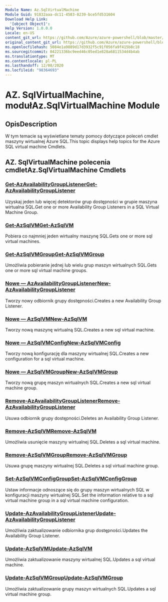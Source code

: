 ```yaml
---
Module Name: Az.SqlVirtualMachine
Module Guid: 91832aaa-dc11-4583-8239-bce5fd531604
Download Help Link:
  '[object Object]': 
Help Version: 1.0.0.0
Locale: en-US
content_git_url: https://github.com/Azure/azure-powershell/blob/master/src/SqlVirtualMachine/SqlVirtualMachine/help/Az.SqlVirtualMachine.md
original_content_git_url: https://github.com/Azure/azure-powershell/blob/master/src/SqlVirtualMachine/SqlVirtualMachine/help/Az.SqlVirtualMachine.md
ms.openlocfilehash: 5084e1a9889d17d3932f5c91f056fa9f415b8c18
ms.sourcegitcommit: 04221336bc9eed46c05ed1e828a6811534d4b4ab
ms.translationtype: MT
ms.contentlocale: pl-PL
ms.lasthandoff: 12/08/2020
ms.locfileid: "98364693"
---
```

# <span data-ttu-id="00ff7-101">AZ. SqlVirtualMachine, moduł</span><span class="sxs-lookup"><span data-stu-id="00ff7-101">Az.SqlVirtualMachine Module</span></span>
## <span data-ttu-id="00ff7-102">Opis</span><span class="sxs-lookup"><span data-stu-id="00ff7-102">Description</span></span>
<span data-ttu-id="00ff7-103">W tym temacie są wyświetlane tematy pomocy dotyczące poleceń cmdlet maszyny wirtualnej Azure SQL.</span><span class="sxs-lookup"><span data-stu-id="00ff7-103">This topic displays help topics for the Azure SQL virtual machine Cmdlets.</span></span>

## <span data-ttu-id="00ff7-104">AZ. SqlVirtualMachine polecenia cmdlet</span><span class="sxs-lookup"><span data-stu-id="00ff7-104">Az.SqlVirtualMachine Cmdlets</span></span>
### [<span data-ttu-id="00ff7-105">Get-AzAvailabilityGroupListener</span><span class="sxs-lookup"><span data-stu-id="00ff7-105">Get-AzAvailabilityGroupListener</span></span>](Get-AzAvailabilityGroupListener.md)
<span data-ttu-id="00ff7-106">Uzyskaj jeden lub więcej detektorów grup dostępności w grupie maszyna wirtualna SQL.</span><span class="sxs-lookup"><span data-stu-id="00ff7-106">Get one or more Availability Group Listeners in a SQL Virtual Machine Group.</span></span>

### [<span data-ttu-id="00ff7-107">Get-AzSqlVM</span><span class="sxs-lookup"><span data-stu-id="00ff7-107">Get-AzSqlVM</span></span>](Get-AzSqlVM.md)
<span data-ttu-id="00ff7-108">Pobiera co najmniej jeden wirtualny maszynę SQL.</span><span class="sxs-lookup"><span data-stu-id="00ff7-108">Gets one or more sql virtual machines.</span></span>

### [<span data-ttu-id="00ff7-109">Get-AzSqlVMGroup</span><span class="sxs-lookup"><span data-stu-id="00ff7-109">Get-AzSqlVMGroup</span></span>](Get-AzSqlVMGroup.md)
<span data-ttu-id="00ff7-110">Umożliwia pobieranie jednej lub wielu grup maszyn wirtualnych SQL.</span><span class="sxs-lookup"><span data-stu-id="00ff7-110">Gets one or more sql virtual machine groups.</span></span>

### [<span data-ttu-id="00ff7-111">Nowe — AzAvailabilityGroupListener</span><span class="sxs-lookup"><span data-stu-id="00ff7-111">New-AzAvailabilityGroupListener</span></span>](New-AzAvailabilityGroupListener.md)
<span data-ttu-id="00ff7-112">Tworzy nowy odbiornik grupy dostępności.</span><span class="sxs-lookup"><span data-stu-id="00ff7-112">Creates a new Availability Group Listener.</span></span>

### [<span data-ttu-id="00ff7-113">Nowe — AzSqlVM</span><span class="sxs-lookup"><span data-stu-id="00ff7-113">New-AzSqlVM</span></span>](New-AzSqlVM.md)
<span data-ttu-id="00ff7-114">Tworzy nową maszynę wirtualną SQL.</span><span class="sxs-lookup"><span data-stu-id="00ff7-114">Creates a new sql virtual machine.</span></span>

### [<span data-ttu-id="00ff7-115">Nowe — AzSqlVMConfig</span><span class="sxs-lookup"><span data-stu-id="00ff7-115">New-AzSqlVMConfig</span></span>](New-AzSqlVMConfig.md)
<span data-ttu-id="00ff7-116">Tworzy nową konfigurację dla maszyny wirtualnej SQL.</span><span class="sxs-lookup"><span data-stu-id="00ff7-116">Creates a new configuration for a sql virtual machine.</span></span>

### [<span data-ttu-id="00ff7-117">Nowe — AzSqlVMGroup</span><span class="sxs-lookup"><span data-stu-id="00ff7-117">New-AzSqlVMGroup</span></span>](New-AzSqlVMGroup.md)
<span data-ttu-id="00ff7-118">Tworzy nową grupę maszyn wirtualnych SQL.</span><span class="sxs-lookup"><span data-stu-id="00ff7-118">Creates a new sql virtual machine group.</span></span>

### [<span data-ttu-id="00ff7-119">Remove-AzAvailabilityGroupListener</span><span class="sxs-lookup"><span data-stu-id="00ff7-119">Remove-AzAvailabilityGroupListener</span></span>](Remove-AzAvailabilityGroupListener.md)
<span data-ttu-id="00ff7-120">Usuwa odbiornik grupy dostępności.</span><span class="sxs-lookup"><span data-stu-id="00ff7-120">Deletes an Availability Group Listener.</span></span>

### [<span data-ttu-id="00ff7-121">Remove-AzSqlVM</span><span class="sxs-lookup"><span data-stu-id="00ff7-121">Remove-AzSqlVM</span></span>](Remove-AzSqlVM.md)
<span data-ttu-id="00ff7-122">Umożliwia usunięcie maszyny wirtualnej SQL.</span><span class="sxs-lookup"><span data-stu-id="00ff7-122">Deletes a sql virtual machine.</span></span>

### [<span data-ttu-id="00ff7-123">Remove-AzSqlVMGroup</span><span class="sxs-lookup"><span data-stu-id="00ff7-123">Remove-AzSqlVMGroup</span></span>](Remove-AzSqlVMGroup.md)
<span data-ttu-id="00ff7-124">Usuwa grupę maszyny wirtualnej SQL.</span><span class="sxs-lookup"><span data-stu-id="00ff7-124">Deletes a sql virtual machine group.</span></span>

### [<span data-ttu-id="00ff7-125">Set-AzSqlVMConfigGroup</span><span class="sxs-lookup"><span data-stu-id="00ff7-125">Set-AzSqlVMConfigGroup</span></span>](Set-AzSqlVMConfigGroup.md)
<span data-ttu-id="00ff7-126">Ustaw informacje odnoszące się do grupy maszyn wirtualnych SQL w konfiguracji maszyny wirtualnej SQL.</span><span class="sxs-lookup"><span data-stu-id="00ff7-126">Set the information relative to a sql virtual machine group in a sql virtual machine configuration.</span></span>

### [<span data-ttu-id="00ff7-127">Update-AzAvailabilityGroupListener</span><span class="sxs-lookup"><span data-stu-id="00ff7-127">Update-AzAvailabilityGroupListener</span></span>](Update-AzAvailabilityGroupListener.md)
<span data-ttu-id="00ff7-128">Umożliwia zaktualizowanie odbiornika grup dostępności.</span><span class="sxs-lookup"><span data-stu-id="00ff7-128">Updates the Availability Group Listener.</span></span>

### [<span data-ttu-id="00ff7-129">Update-AzSqlVM</span><span class="sxs-lookup"><span data-stu-id="00ff7-129">Update-AzSqlVM</span></span>](Update-AzSqlVM.md)
<span data-ttu-id="00ff7-130">Umożliwia zaktualizowanie maszyny wirtualnej SQL.</span><span class="sxs-lookup"><span data-stu-id="00ff7-130">Updates a sql virtual machine.</span></span>

### [<span data-ttu-id="00ff7-131">Update-AzSqlVMGroup</span><span class="sxs-lookup"><span data-stu-id="00ff7-131">Update-AzSqlVMGroup</span></span>](Update-AzSqlVMGroup.md)
<span data-ttu-id="00ff7-132">Umożliwia zaktualizowanie grupy maszyn wirtualnych SQL.</span><span class="sxs-lookup"><span data-stu-id="00ff7-132">Updates a sql virtual machine group.</span></span>

